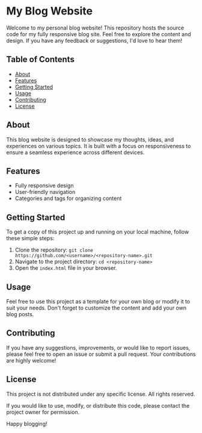 # My Blog Website

Welcome to my personal blog website! This repository hosts the source code for my fully responsive blog site. Feel free to explore the content and design. If you have any feedback or suggestions, I'd love to hear them!

## Table of Contents

- [About](#about)
- [Features](#features)
- [Getting Started](#getting-started)
- [Usage](#usage)
- [Contributing](#contributing)
- [License](#license)

## About

This blog website is designed to showcase my thoughts, ideas, and experiences on various topics. It is built with a focus on responsiveness to ensure a seamless experience across different devices.

## Features

- Fully responsive design
- User-friendly navigation
- Categories and tags for organizing content


## Getting Started

To get a copy of this project up and running on your local machine, follow these simple steps:

1. Clone the repository: `git clone https://github.com/<username>/<repository-name>.git`
2. Navigate to the project directory: `cd <repository-name>`
3. Open the `index.html` file in your browser.

## Usage

Feel free to use this project as a template for your own blog or modify it to suit your needs. Don't forget to customize the content and add your own blog posts.

## Contributing

If you have any suggestions, improvements, or would like to report issues, please feel free to open an issue or submit a pull request. Your contributions are highly welcome!

## License

This project is not distributed under any specific license. All rights reserved.

If you would like to use, modify, or distribute this code, please contact the project owner for permission.


Happy blogging!
